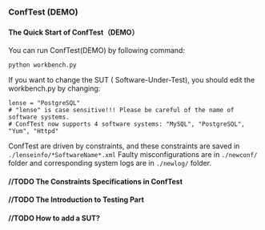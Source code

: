 ### ConfTest (DEMO)


#### The Quick Start of ConfTest（DEMO）

You can run ConfTest(DEMO) by following command:

``` python workbench.py ```

If you want to change the SUT ( Software-Under-Test), you should edit the workbench.py by changing:

```
lense = "PostgreSQL"
# "lense" is case sensitive!!! Please be careful of the name of software systems.
# ConfTest now supports 4 software systems: "MySQL", "PostgreSQL", "Yum", "Httpd"
```

ConfTest are driven by constraints, and these constraints are saved in ```./lenseinfo/*SoftwareName*.xml```
Faulty misconfigurations are in ```./newconf/``` folder and corresponding system logs are in ```./newlog/``` folder.

#### //TODO The Constraints Specifications in ConfTest

#### //TODO The Introduction to Testing Part

#### //TODO How to add a SUT?
